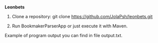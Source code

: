 **Leonbets**

1. Clone a repository:
 git clone https://github.com/JolaPsh/leonbets.git

2. Run BookmakerParserApp or just execute it with Maven.

Example of program output you can find in file output.txt.